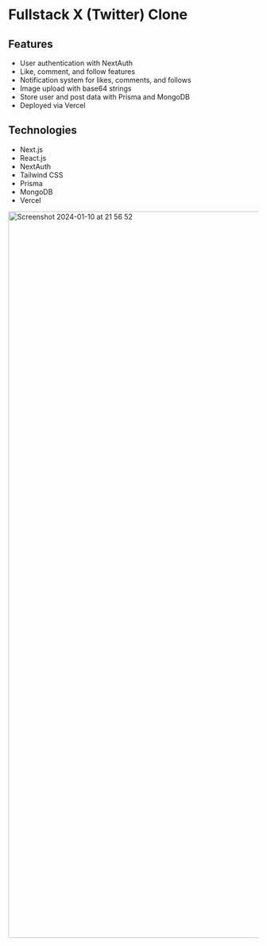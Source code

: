 # Fullstack X (Twitter) Clone
## Features
- User authentication with NextAuth
- Like, comment, and follow features
- Notification system for likes, comments, and follows
- Image upload with base64 strings
- Store user and post data with Prisma and MongoDB
- Deployed via Vercel

## Technologies
- Next.js
- React.js
- NextAuth
- Tailwind CSS
- Prisma
- MongoDB
- Vercel


<a href="https://bird-clone-beige.vercel.app/"><img width="1461" alt="Screenshot 2024-01-10 at 21 56 52" src="https://github.com/adam-gill/twitter-clone/assets/110919227/d434297a-fd51-4c7a-8dc0-7859b0b6b4e7"/></a>

